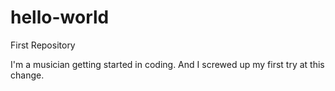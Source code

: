 # hello-world
First Repository

I'm a musician getting started in coding. And I screwed up my first try at this change.
